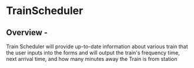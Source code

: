 # TrainScheduler

## Overview -
Train Scheduler will provide up-to-date information about various train that the user inputs into the forms and will output the train's frequency time, next arrival time, and how many minutes away the Train is from station
